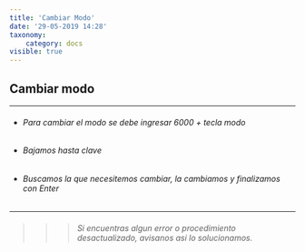 ```yaml
---
title: 'Cambiar Modo'
date: '29-05-2019 14:28'
taxonomy:
    category: docs
visible: true
---
```


## Cambiar modo 
------------


* ######   Para cambiar el modo se debe ingresar 6000 + tecla modo
* ######   Bajamos hasta clave
* ######   Buscamos la que necesitemos cambiar, la cambiamos y finalizamos con Enter

------------

>>> ######   Si encuentras algun error o procedimiento desactualizado, avisanos asi lo solucionamos.